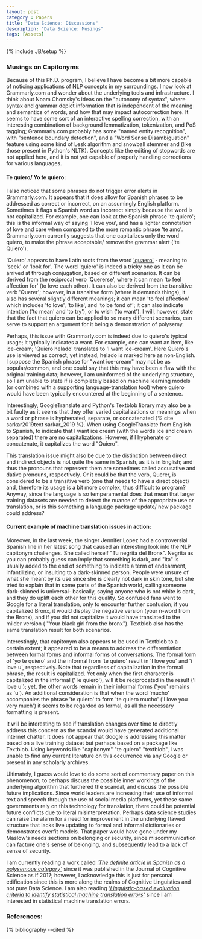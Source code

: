 ```yaml
---
layout: post
category : Papers
title: "Data Science: Discussions"
description: "Data Science: Musings"
tags: [Assets]
---
```

{% include JB/setup %}


### __Musings on Capitonyms__

Because of this Ph.D. program, I believe I have become a bit more capable of noticing applications of NLP concepts in my surroundings. I now look at Grammarly.com and wonder about the underlying tools and infrastructure. I think about Noam Chomsky's ideas on the "autonomy of syntax", where syntax and grammar depict information that is independent of the meaning and semantics of words,  and how that may impact autocorrection here. It seems to have some sort of an interactive spelling correction, with an interesting combination of background lemmatization, tokenization, and PoS tagging; Grammarly.com probably has some "named entity recognition", with "sentence boundary detection", and a "Word Sense Disambiguation" feature using some kind of Lesk algorithm and snowball stemmer and (like those present in Python's NLTK). Concepts like the editing of stopwords are not applied here, and it is not yet capable of properly handling corrections for various languages.


#### Te quiero/ Yo te quiero:

I also noticed that some phrases do not trigger error alerts in Grammarly.com. It appears that it does allow for Spanish phrases to be addressed as correct or incorrect, on an assumingly English platform. Sometimes it flags a Spanish word as incorrect simply because the word is not capitalized. For example, one can look at the Spanish phrase 'te quiero';  this is the informal way of saying 'I love you', and has a lighter connotation of love and care when compared to the more romantic phrase 'te amo'. Grammarly.com currently suggests that one capitalizes only the word quiero, to make the phrase acceptable/ remove the grammar alert ('te Quiero'). 

'Quiero' appears to have Latin roots from the word ['quaero'](https://www.wordsense.eu/quaero/) - meaning to 'seek' or 'look for'. The word 'quiero' is indeed a tricky one as it can be arrived at through conjugation, based on different scenarios. It can be derived from the reciprocal verb 'Quererse', where it can mean 'to feel affection for' (to love each other). It can also be derived from the transitive verb 'Querer'; however, in a transitive form (where it demands things), it also has several slightly different meanings; it can mean 'to feel affection' which includes 'to love', 'to like', and 'to be fond of'; it can also indicate intention ('to mean' and 'to try'), or to wish ('to want'). I will, however, state that the fact that quiero can be applied to so many different scenarios, can serve to support an argument for it being a demonstration of polysemy.

Perhaps, this issue with Grammarly.com is indeed due to quiero's typical usage; it typically indicates a want. For example, one can want an item, like ice-cream; 'Quiero helado' translates to 'I want ice-cream'. Here Quiero's use is viewed as correct, yet instead, helado is marked here as non-English. I suppose the Spanish phrase for "want ice-cream" may not be as popular/common, and one could say that this may have been a flaw with the original training data; however, I am uninformed of the underlying structure, so I am unable to state if is completely based on machine learning models (or combined with a supporting language-translation tool) where quiero would have been typically encountered at the beginning of a sentence. 

Interestingly, GoogleTranslate and Python's Textblob library may also be a bit faulty as it seems that they offer varied capitalizations or meanings when a word or phrase is hyphenated, separate, or concatenated {% cite sarkar2019text sarkar_2019 %}. When using GoogleTranslate from English to Spanish, to indicate that I want ice cream (with the words ice and cream separated) there are no capitalizations. However, if I hyphenate or concatenate, it capitalizes the word "Quiero". 

This translation issue might also be due to the distinction between direct and indirect objects is not quite the same in Spanish, as it is in English; and thus the pronouns that represent them are sometimes called accusative and dative pronouns, respectively. Or it could be that the verb, Querer,  is considered to be a transitive verb (one that needs to have a direct object) and, therefore its usage is a bit more complex, thus difficult to program? Anyway, since the language is so temperamental does that mean that larger training datasets are needed to detect the nuance of the appropriate use or translation, or is this something a language package update/ new package could address?

#### Current example of machine translation issues in action:

Moreover, in the last week, the singer Jennifer Lopez had a controversial Spanish line in her latest song that caused an interesting look into the NLP capitonym challenges. She called herself "Tu negrita del Bronx". Negrita as you can probably guess can imply that something is dark, and "ita" is usually added to the end of something to indicate a term of endearment, infantilizing, or insulting to a dark-skinned person. People were unsure of what she meant by its use since she is clearly not dark in skin tone, but she tried to explain that in some parts of the Spanish world, calling someone dark-skinned is universal- basically, saying anyone who is not white is dark, and they do uplift each other for this quality. So confused fans went to Google for a literal translation, only to encounter further confusion; if you capitalized Bronx, it would display the negative version (your n-word from the Bronx), and if you did not capitalize it would have translated to the milder version ( "Your black girl from the bronx").  Textblob also has the same translation result for both scenarios.

Interestingly, that capitonym also appears to be used in Textblob to a certain extent; it appeared to be a means to address the differentiation between formal forms and informal forms of conversations.
The formal form of 'yo te quiero' and the informal from 'te quiero' result in 'I love you' and  'i love u',  respectively. Note that regardless of capitalization in the formal phrase, the result is capitalized.  Yet only when the first character is capitalized in the informal ('Te quiero'), will it be reciprocated in the result ('I love u'); yet, the other words remain in their informal forms ('you' remains as 'u'). An additional consideration is that when the word 'mucho' accompanies the phrase 'te quiero' to form 'te quiero mucho' ('I love you very much')  it seems to be regarded as formal, as all the necessary formatting is present.

It will be interesting to see if translation changes over time to directly address this concern as the scandal would have generated additional internet chatter. It does not appear that Google is addressing this matter based on a live training dataset but perhaps based on a package like Textblob. Using keywords like "capitonym" "te quiero" "textblob", I was unable to find any current literature on this occurrence via any Google or present in any scholarly archives.

Ultimately, I guess would love to do some sort of commentary paper on this phenomenon; to perhaps discuss the possible inner workings of the underlying algorithm that furthered the scandal, and discuss the possible future implications. Since world leaders are increasing their use of informal text and speech through the use of social media platforms, yet these same governments rely on this technology for translation, there could be potential future conflicts due to literal misinterpretation. Perhaps data science studies can raise the alarm for a need for improvement in the underlying flawed structure that lacks live updating to formal and informal dictionaries or demonstrates overfit models. That paper would have gone under my Maslow's needs sections on belonging or security, since miscommunication can facture one's sense of belonging, and subsequently lead to a lack of sense of security.

I am currently reading a work called *['The definite article in Spanish as a polysemous category'](https://tinyurl.com/yyu3fxl2)* since it was published in the Journal of Cognitive Science as if 2017; however, I acknowledge this is just for personal edification since this is more along the realms of Cognitive Linguistics and not pure Data Science. I am also reading *['Linguistic-based evaluation criteria to identify statistical machine translation errors'](https://upcommons.upc.edu/handle/2117/7492)* since I am interested in statistical machine translation errors.


### References:

{% bibliography --cited %}